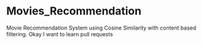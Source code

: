# Movies_Recommendation 
Movie Recommendation System using Cosine Similarity with content based filtering.
Okay I want to learn pull requests

